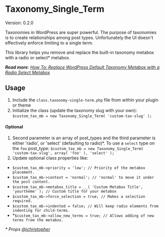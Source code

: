 Taxonomy_Single_Term
==================

Version: 0.2.0

Taxonomies in WordPress are super powerful. The purpose of taxonomies is to create relationships among post types. Unfortunately the UI doesn't effectively enforce limiting to a single term. 

This library helps you remove and replace the built-in taxonomy metabox with a radio or select\* metabox.

_**Read more**: [How To: Replace WordPress Default Taxonomy Metabox with a Radio Select Metabox](http://webdevstudios.com/2013/07/08/replace-wordpress-default-taxonomy-metabox-with-a-radio-select-metabox/)_

Usage
------------

1. Include the `class.taxonomy-single-term.php` file from within your plugin or theme
2. Initialize the class (update the taxonomy slug with your own):  
	`$custom_tax_mb = new Taxonomy_Single_Term( 'custom-tax-slug' );`

#### Optional
1. Second parameter is an array of post\_types and the third parameter is either 'radio', or 'select' (defaulting to radio)\*. To use a `select` type on the `foo` post\_type:
	`$custom_tax_mb = new Taxonomy_Single_Term( 'custom-tax-slug', array( 'foo' ), 'select' );`
2. Update optional class properties like:
  * `$custom_tax_mb->priority = 'low'; // Priority of the metabox placement.`
  * `$custom_tax_mb->context = 'normal'; // 'normal' to move it under the post content.`
  * `$custom_tax_mb->metabox_title = __( 'Custom Metabox Title', 'yourtheme' ); // Custom title for your metabox`
  * `$custom_tax_mb->force_selection = true; // Makes a selection required.`
  * `$custom_tax_mb->indented = false; // Will keep radio elements from indenting for child-terms.`
  * \*`$custom_tax_mb->allow_new_terms = true; // Allows adding of new terms from the metabox.`

_\* Props [@jchristopher](https://github.com/jchristopher)_
